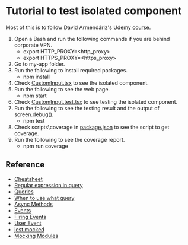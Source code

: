 # Tutorial to test isolated component

Most of this is to follow David Armendáriz's [Udemy course](https://www.udemy.com/course/testing-react-apps-with-react-testing-library-rtl/).

1. Open a Bash and run the following commands if you are behind corporate VPN.
   - export HTTP_PROXY=<http_proxy>
   - export HTTPS_PROXY=<https_proxy>
2. Go to my-app folder.
3. Run the following to install required packages.
   - npm install
4. Check [CustomInput.tsx](./my-app/src//CustomInput.tsx) to see the isolated component.
5. Run the following to see the web page.
   - npm start
6. Check [CustomInput.test.tsx](./my-app/src/CustomInput.test.tsx) to see testing the isolated component.
7. Run the following to see the testing result and the output of screen.debug().
   - npm test
8. Check scripts\coverage in [package.json](./my-app/package.json) to see the script to get coverage.
9. Run the following to see the coverage report.
   - npm run coverage

## Reference

- [Cheatsheet](https://testing-library.com/docs/react-testing-library/cheatsheet)
- [Regular expression in query](https://testing-library.com/docs/queries/about/#textmatch)
- [Queries](https://testing-library.com/docs/react-testing-library/cheatsheet#queries)
- [When to use what query](https://testing-library.com/docs/queries/about/#priority)
- [Async Methods](https://testing-library.com/docs/dom-testing-library/api-async/)
- [Events](https://testing-library.com/docs/react-testing-library/cheatsheet#events)
- [Firing Events](https://testing-library.com/docs/dom-testing-library/api-events/)
- [User Event](https://testing-library.com/docs/user-event/intro/)
- [jest.mocked](https://jestjs.io/docs/jest-object#jestmockedtitem-t-deep--false)
- [Mocking Modules](https://jestjs.io/docs/27.x/mock-functions#mocking-modules)
